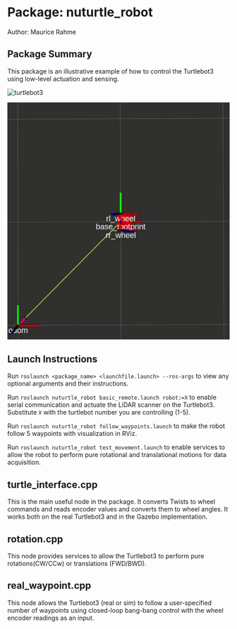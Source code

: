 # Package: nuturtle_robot
Author: Maurice Rahme

## Package Summary

This package is an illustrative example of how to control the Turtlebot3 using low-level actuation and sensing.

![turtlebot3](images/5_wpts_real.gif)

![sim](images/5_wpts_sim.gif)

## Launch Instructions

Run `roslaunch <package_name> <launchfile.launch> --ros-args` to view any optional arguments and their instructions.

Run `roslaunch nuturtle_robot basic_remote.launch robot:=X` to enable serial communication and actuate the LiDAR scanner on the Turtlebot3. Substitute `X` with the turtlebot number you are controlling (1-5).

Run `roslaunch nuturtle_robot follow_waypoints.launch` to make the robot follow 5 waypoints with visualization in RViz.

Run `roslaunch nuturtle_robot test_movement.launch` to enable services to allow the robot to perform pure rotational and translational motions for data acquisition.

## turtle_interface.cpp

This is the main useful node in the package. It converts Twists to wheel commands and reads encoder values and converts them to wheel angles. It works both on the real Turtlebot3 and in the Gazebo implementation.

## rotation.cpp

This node provides services to allow the Turtlebot3 to perform pure rotations(CW/CCw) or translations (FWD/BWD).

## real_waypoint.cpp

This node allows the Turtlebot3 (real or sim) to follow a user-specified number of waypoints using closed-loop bang-bang control with the wheel encoder readings as an input.
